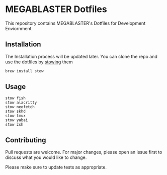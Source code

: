 # MEGABLASTER Dotfiles

This repository contains MEGABLASTER's Dotfiles for Development Enviornment

## Installation

The Installation process will be updated later. You can clone the repo and use the dotfiles by [stowing](https://formulae.brew.sh/formula/stow) them
```bash
brew install stow
```

## Usage

```stow nvim
stow fish
stow alacritty
stow neofetch
stow skhd
stow tmux
stow yabai
stow zsh
```

## Contributing

Pull requests are welcome. For major changes, please open an issue first
to discuss what you would like to change.

Please make sure to update tests as appropriate.
